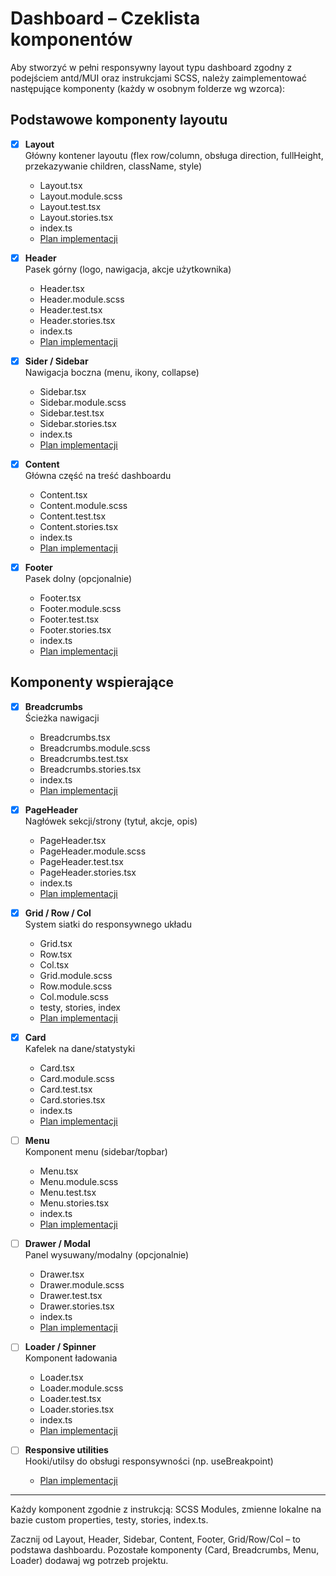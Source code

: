 # Dashboard – Czeklista komponentów

Aby stworzyć w pełni responsywny layout typu dashboard zgodny z podejściem antd/MUI oraz instrukcjami SCSS, należy zaimplementować następujące komponenty (każdy w osobnym folderze wg wzorca):

## Podstawowe komponenty layoutu

- [x] **Layout**  
       Główny kontener layoutu (flex row/column, obsługa direction, fullHeight, przekazywanie children, className, style)
  - Layout.tsx
  - Layout.module.scss
  - Layout.test.tsx
  - Layout.stories.tsx
  - index.ts
  - [Plan implementacji](./PLAN_LAYOUT.md)

- [x] **Header**  
       Pasek górny (logo, nawigacja, akcje użytkownika)
  - Header.tsx
  - Header.module.scss
  - Header.test.tsx
  - Header.stories.tsx
  - index.ts
  - [Plan implementacji](./PLAN_HEADER.md)

- [x] **Sider / Sidebar**  
       Nawigacja boczna (menu, ikony, collapse)
  - Sidebar.tsx
  - Sidebar.module.scss
  - Sidebar.test.tsx
  - Sidebar.stories.tsx
  - index.ts
  - [Plan implementacji](./PLAN_SIDEBAR.md)

- [x] **Content**  
       Główna część na treść dashboardu
  - Content.tsx
  - Content.module.scss
  - Content.test.tsx
  - Content.stories.tsx
  - index.ts
  - [Plan implementacji](./PLAN_CONTENT.md)

- [x] **Footer**  
       Pasek dolny (opcjonalnie)
  - Footer.tsx
  - Footer.module.scss
  - Footer.test.tsx
  - Footer.stories.tsx
  - index.ts
  - [Plan implementacji](./PLAN_FOOTER.md)

## Komponenty wspierające

- [x] **Breadcrumbs**  
       Ścieżka nawigacji
  - Breadcrumbs.tsx
  - Breadcrumbs.module.scss
  - Breadcrumbs.test.tsx
  - Breadcrumbs.stories.tsx
  - index.ts
  - [Plan implementacji](./PLAN_BREADCRUMBS.md)

- [x] **PageHeader**  
       Nagłówek sekcji/strony (tytuł, akcje, opis)
  - PageHeader.tsx
  - PageHeader.module.scss
  - PageHeader.test.tsx
  - PageHeader.stories.tsx
  - index.ts
  - [Plan implementacji](./PLAN_PAGEHEADER.md)

- [x] **Grid / Row / Col**  
       System siatki do responsywnego układu
  - Grid.tsx
  - Row.tsx
  - Col.tsx
  - Grid.module.scss
  - Row.module.scss
  - Col.module.scss
  - testy, stories, index
  - [Plan implementacji](./PLAN_GRID_ROW_COL.md)

- [x] **Card**  
       Kafelek na dane/statystyki
  - Card.tsx
  - Card.module.scss
  - Card.test.tsx
  - Card.stories.tsx
  - index.ts
  - [Plan implementacji](./PLAN_CARD.md)

- [ ] **Menu**  
       Komponent menu (sidebar/topbar)
  - Menu.tsx
  - Menu.module.scss
  - Menu.test.tsx
  - Menu.stories.tsx
  - index.ts
  - [Plan implementacji](./PLAN_MENU.md)

- [ ] **Drawer / Modal**  
       Panel wysuwany/modalny (opcjonalnie)
  - Drawer.tsx
  - Drawer.module.scss
  - Drawer.test.tsx
  - Drawer.stories.tsx
  - index.ts
  - [Plan implementacji](./PLAN_DRAWER.md)

- [ ] **Loader / Spinner**  
       Komponent ładowania
  - Loader.tsx
  - Loader.module.scss
  - Loader.test.tsx
  - Loader.stories.tsx
  - index.ts
  - [Plan implementacji](./PLAN_LOADER.md)

- [ ] **Responsive utilities**  
       Hooki/utilsy do obsługi responsywności (np. useBreakpoint)
  - [Plan implementacji](./PLAN_RESPONSIVE.md)

---

Każdy komponent zgodnie z instrukcją: SCSS Modules, zmienne lokalne na bazie custom properties, testy, stories, index.ts.

Zacznij od Layout, Header, Sidebar, Content, Footer, Grid/Row/Col – to podstawa dashboardu. Pozostałe komponenty (Card, Breadcrumbs, Menu, Loader) dodawaj wg potrzeb projektu.
